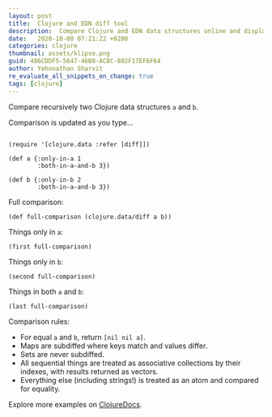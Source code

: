 ```yaml
---
layout: post
title:  Clojure and EDN diff tool
description:  Compare Clojure and EDN data structures online and display results in the browser.
date:   2020-10-08 07:21:22 +0200
categories: clojure
thumbnail: assets/klipse.png
guid: 486CDDF5-5647-46B8-AC8C-802F17EF6F64
author: Yehonathan Sharvit
re_evaluate_all_snippets_on_change: true
tags: [clojure]
--- 
```



Compare recursively two Clojure data structures `a` and `b`.

Comparison is updated as you type...

<pre class="hidden"><code class="language-klipse">
(require '[clojure.data :refer [diff]])
</code></pre>

~~~klipse
(def a {:only-in-a 1
        :both-in-a-and-b 3}) 
~~~

~~~klipse
(def b {:only-in-b 2
        :both-in-a-and-b 3}) 
~~~

Full comparison:
~~~klipse
(def full-comparison (clojure.data/diff a b)) 
~~~


Things only in `a`:

~~~klipse
(first full-comparison)
~~~

Things only in `b`:

~~~klipse
(second full-comparison)
~~~

Things in both `a` and `b`:

~~~klipse
(last full-comparison)
~~~

Comparison rules:

* For equal `a` and `b`, return `[nil nil a]`.
* Maps are subdiffed where keys match and values differ.
* Sets are never subdiffed.
* All sequential things are treated as associative collections by their indexes, with results returned as vectors.
* Everything else (including strings!) is treated as an atom and compared for equality.

Explore more examples on [ClojureDocs](https://clojuredocs.org/clojure.data/diff).
